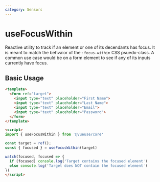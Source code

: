 ```yaml
---
category: Sensors
---
```


# useFocusWithin

Reactive utility to track if an element or one of its decendants has focus. It is meant to match the behvaior of the `:focus-within` CSS psuedo-class. A common use case would be on a form element to see if any of its inputs currently have focus.

## Basic Usage

```html
<template>
  <form ref="target">
    <input type="text" placeholder="First Name">
    <input type="text" placeholder="Last Name">
    <input type="text" placeholder="Email">
    <input type="text" placeholder="Password">
  </form>
</template>

<script>
import { useFocusWithin } from '@vueuse/core'

const target = ref();
const { focused } = useFocusWithin(target)

watch(focused, focused => {
  if (focused) console.log('Target contains the focused element')
  else console.log('Target does NOT contain the focused element')
})
</script>
```

